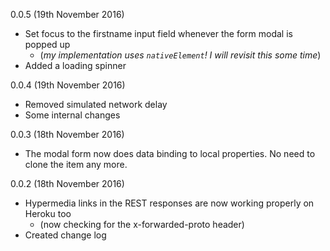 0.0.5 (19th November 2016)

* Set focus to the firstname input field whenever the form modal is popped up
    * (_my implementation uses `nativeElement`! I will revisit this some time_)
* Added a loading spinner

0.0.4 (19th November 2016)

* Removed simulated network delay
* Some internal changes

0.0.3 (18th November 2016)

* The modal form now does data binding to local properties. No need to clone the item any more.

0.0.2 (18th November 2016)

* Hypermedia links in the REST responses are now working properly on Heroku too
    * (now checking for the x-forwarded-proto header)
* Created change log 

